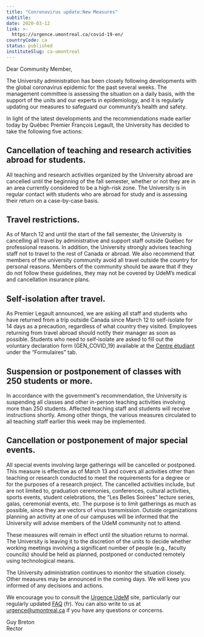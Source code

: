 ```yaml
---
title: "Conronavirus update:New Measures"
subtitle: 
date: 2020-03-12
link: >-
  https://urgence.umontreal.ca/covid-19-en/
countryCode: ca
status: published
instituteSlug: ca-umontreal
---
```

Dear Community Member, 

The University administration has been closely following developments with the global coronavirus epidemic for the past several weeks. The management committee is assessing the situation on a daily basis, with the support of the units and our experts in epidemiology, and it is regularly updating our measures to safeguard our community’s health and safety. 

In light of the latest developments and the recommendations made earlier today by Québec Premier François Legault, the University has decided to take the following five actions: 

## **Cancellation of teaching and research activities abroad for students.**

All teaching and research activities organized by the University abroad are cancelled until the beginning of the fall semester, whether or not they are in an area currently considered to be a high-risk zone. The University is in regular contact with students who are abroad for study and is assessing their return on a case-by-case basis. 

## **Travel restrictions**.

As of March 12 and until the start of the fall semester, the University is cancelling all travel by administrative and support staff outside Québec for professional reasons. In addition, the University strongly advises teaching staff not to travel to the rest of Canada or abroad. We also recommend that members of the university community avoid all travel outside the country for personal reasons. Members of the community should be aware that if they do not follow these guidelines, they may not be covered by UdeM’s medical and cancellation insurance plans. 

## **Self-isolation after travel.**

As Premier Legault announced, we are asking all staff and students who have returned from a trip outside Canada since March 12 to self-isolate for 14 days as a precaution, regardless of what country they visited. Employees returning from travel abroad should notify their manager as soon as possible. Students who need to self-isolate are asked to fill out the voluntary declaration form (GEN_COVID_19) available at the [Centre étudiant](https://identification.umontreal.ca/cas/login.ashx?service=https%3a%2f%2facademique-dmz.synchro.umontreal.ca%2fpsp%2facprpr9%2f%3fcmd%3dlogin%26languageCd%3dCFR%26userid%3dCAS%26pwd%3dz&methode=POST&cmd=login) under the “Formulaires” tab. 

## **Suspension or postponement of classes with 250 students or more.**

In accordance with the government's recommendation, the University is suspending all classes and other in-person teaching activities involving more than 250 students. Affected teaching staff and students will receive instructions shortly. Among other things, the various measures circulated to all teaching staff earlier this week may be implemented. 

## **Cancellation or postponement of major special events.**

All special events involving large gatherings will be cancelled or postponed. This measure is effective as of March 13 and covers all activities other than teaching or research conducted to meet the requirements for a degree or for the purposes of a research project. The cancelled activities include, but are not limited to, graduation ceremonies, conferences, cultural activities, sports events, student celebrations, the “Les Belles Soirées” lecture series, galas, ceremonial events, etc. The purpose is to limit gatherings as much as possible, since they are vectors of virus transmission. Outside organizations planning an activity at one of our campuses will be informed that the University will advise members of the UdeM community not to attend. 

These measures will remain in effect until the situation returns to normal. The University is leaving it to the discretion of the units to decide whether working meetings involving a significant number of people (e.g., faculty councils) should be held as planned, postponed or conducted remotely using technological means.  

The University administration continues to monitor the situation closely. Other measures may be announced in the coming days. We will keep you informed of any decisions and actions. 

We encourage you to consult the [Urgence UdeM](https://urgence.umontreal.ca/) site, particularly our regularly updated [FAQ](/faq/) (fr). You can also write to us at [urgence@umontreal.ca](mailto:urgence@umontreal.ca) if you have any questions or concerns. 

Guy Breton  
Rector

